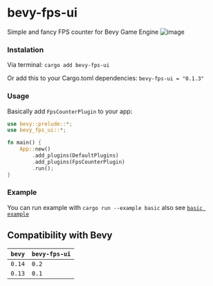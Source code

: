 # bevy-fps-ui
Simple and fancy FPS counter for Bevy Game Engine
![image](https://i.imgur.com/9Xbl1q7.png)
### Instalation
Via terminal:
`cargo add bevy-fps-ui`

Or add this to your Cargo.toml dependencies:
`bevy-fps-ui = "0.1.3"`

### Usage
Basically add `FpsCounterPlugin` to your app:
```rust
use bevy::prelude::*;
use bevy_fps_ui::*; 

fn main() {
    App::new()
        .add_plugins(DefaultPlugins)
        .add_plugins(FpsCounterPlugin)
        .run();
}
```

### Example
You can run example with
`cargo run --example basic`
also see [`basic example`](examples/basic.rs)

## Compatibility with Bevy
| `bevy`        | `bevy-fps-ui` |
| :--           | :--           |
| `0.14`        | `0.2`         |
| `0.13`        | `0.1`         |
